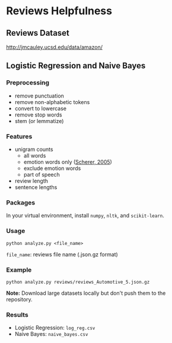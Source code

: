 # Reviews Helpfulness

## Reviews Dataset

http://jmcauley.ucsd.edu/data/amazon/

## Logistic Regression and Naive Bayes

### Preprocessing

- remove punctuation
- remove non-alphabetic tokens
- convert to lowercase
- remove stop words
- stem (or lemmatize)

### Features

- unigram counts
    - all words
    - emotion words only ([Scherer, 2005](https://pdfs.semanticscholar.org/b8e6/98e8a7d968f3dba9040e2f5fafe7e5a2b095.pdf))
    - exclude emotion words
    - part of speech
- review length
- sentence lengths

### Packages

In your virtual environment, install `numpy`, `nltk`, and `scikit-learn`.

### Usage

```
python analyze.py <file_name>
```

`file_name`: reviews file name (.json.gz format)

### Example

```
python analyze.py reviews/reviews_Automotive_5.json.gz
```

**Note:** Download large datasets locally but don't push them to the repository.

### Results

- Logistic Regression: `log_reg.csv`
- Naive Bayes: `naive_bayes.csv`
